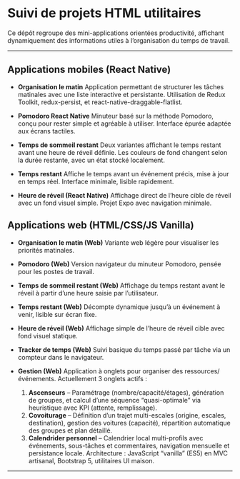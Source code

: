 # Suivi de projets HTML utilitaires

Ce dépôt regroupe des mini-applications orientées productivité, affichant dynamiquement des informations utiles à l’organisation du temps de travail.

---

## Applications mobiles (React Native)

- **Organisation le matin**
  Application permettant de structurer les tâches matinales avec une liste interactive et persistante.
  Utilisation de Redux Toolkit, redux-persist, et react-native-draggable-flatlist.

- **Pomodoro React Native**
  Minuteur basé sur la méthode Pomodoro, conçu pour rester simple et agréable à utiliser.
  Interface épurée adaptée aux écrans tactiles.

- **Temps de sommeil restant**
  Deux variantes affichant le temps restant avant une heure de réveil définie.
  Les couleurs de fond changent selon la durée restante, avec un état stocké localement.

- **Temps restant**
  Affiche le temps avant un événement précis, mise à jour en temps réel.
  Interface minimale, lisible rapidement.

- **Heure de réveil (React Native)**
  Affichage direct de l’heure cible de réveil avec un fond visuel simple.
  Projet Expo avec navigation minimale.

## Applications web (HTML/CSS/JS Vanilla)

- **Organisation le matin (Web)**
  Variante web légère pour visualiser les priorités matinales.

- **Pomodoro (Web)**
  Version navigateur du minuteur Pomodoro, pensée pour les postes de travail.

- **Temps de sommeil restant (Web)**
  Affichage du temps restant avant le réveil à partir d’une heure saisie par l’utilisateur.

- **Temps restant (Web)**
  Décompte dynamique jusqu’à un événement à venir, lisible sur écran fixe.

- **Heure de réveil (Web)**
  Affichage simple de l’heure de réveil cible avec fond visuel statique.

- **Tracker de temps (Web)**
  Suivi basique du temps passé par tâche via un compteur dans le navigateur.

- **Gestion (Web)**
  Application à onglets pour organiser des ressources/événements. Actuellement 3 onglets actifs :
  1) **Ascenseurs** – Paramétrage (nombre/capacité/étages), génération de groupes, et calcul d’une séquence “quasi-optimale” via heuristique avec KPI (attente, remplissage).
  2) **Covoiturage** – Définition d’un trajet multi-escales (origine, escales, destination), gestion des voitures (capacité), répartition automatique des groupes et plan détaillé.
  3) **Calendrider personnel** – Calendrier local multi-profils avec événements, sous-tâches et commentaires, navigation mensuelle et persistance locale.
  Architecture : JavaScript “vanilla” (ES5) en MVC artisanal, Bootstrap 5, utilitaires UI maison.

---
